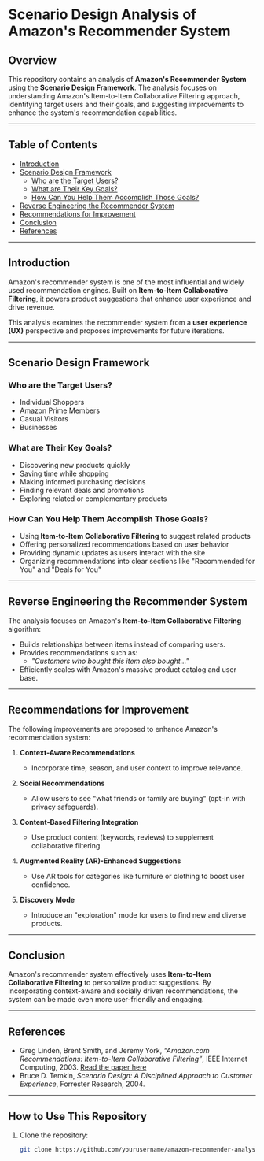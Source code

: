 # Scenario Design Analysis of Amazon's Recommender System

## Overview
This repository contains an analysis of **Amazon's Recommender System** using the **Scenario Design Framework**. The analysis focuses on understanding Amazon's Item-to-Item Collaborative Filtering approach, identifying target users and their goals, and suggesting improvements to enhance the system's recommendation capabilities.

---

## Table of Contents
- [Introduction](#introduction)
- [Scenario Design Framework](#scenario-design-framework)
  - [Who are the Target Users?](#who-are-the-target-users)
  - [What are Their Key Goals?](#what-are-their-key-goals)
  - [How Can You Help Them Accomplish Those Goals?](#how-can-you-help-them-accomplish-those-goals)
- [Reverse Engineering the Recommender System](#reverse-engineering-the-recommender-system)
- [Recommendations for Improvement](#recommendations-for-improvement)
- [Conclusion](#conclusion)
- [References](#references)

---

## Introduction
Amazon's recommender system is one of the most influential and widely used recommendation engines. Built on **Item-to-Item Collaborative Filtering**, it powers product suggestions that enhance user experience and drive revenue.

This analysis examines the recommender system from a **user experience (UX)** perspective and proposes improvements for future iterations.

---

## Scenario Design Framework

### **Who are the Target Users?**
- Individual Shoppers
- Amazon Prime Members
- Casual Visitors
- Businesses

### **What are Their Key Goals?**
- Discovering new products quickly
- Saving time while shopping
- Making informed purchasing decisions
- Finding relevant deals and promotions
- Exploring related or complementary products

### **How Can You Help Them Accomplish Those Goals?**
- Using **Item-to-Item Collaborative Filtering** to suggest related products
- Offering personalized recommendations based on user behavior
- Providing dynamic updates as users interact with the site
- Organizing recommendations into clear sections like "Recommended for You" and "Deals for You"

---

## Reverse Engineering the Recommender System
The analysis focuses on Amazon's **Item-to-Item Collaborative Filtering** algorithm:
- Builds relationships between items instead of comparing users.
- Provides recommendations such as:
   - *"Customers who bought this item also bought..."*
- Efficiently scales with Amazon's massive product catalog and user base.

---

## Recommendations for Improvement
The following improvements are proposed to enhance Amazon's recommendation system:

1. **Context-Aware Recommendations**
   - Incorporate time, season, and user context to improve relevance.
   
2. **Social Recommendations**
   - Allow users to see "what friends or family are buying" (opt-in with privacy safeguards).

3. **Content-Based Filtering Integration**
   - Use product content (keywords, reviews) to supplement collaborative filtering.

4. **Augmented Reality (AR)-Enhanced Suggestions**
   - Use AR tools for categories like furniture or clothing to boost user confidence.

5. **Discovery Mode**
   - Introduce an "exploration" mode for users to find new and diverse products.

---

## Conclusion
Amazon's recommender system effectively uses **Item-to-Item Collaborative Filtering** to personalize product suggestions. By incorporating context-aware and socially driven recommendations, the system can be made even more user-friendly and engaging.

---

## References
- Greg Linden, Brent Smith, and Jeremy York, *“Amazon.com Recommendations: Item-to-Item Collaborative Filtering”*, IEEE Internet Computing, 2003. [Read the paper here](https://datajobs.com/data-science-repo/Recommender-Systems-[Amazon].pdf)
- Bruce D. Temkin, *Scenario Design: A Disciplined Approach to Customer Experience*, Forrester Research, 2004.

---

## How to Use This Repository
1. Clone the repository:
   ```bash
   git clone https://github.com/yourusername/amazon-recommender-analysis.git
